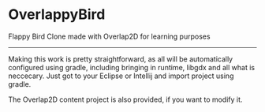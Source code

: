 OverlappyBird
=============

Flappy Bird Clone made with Overlap2D for learning purposes

--------------------------------------------------

Making this work is pretty straightforward, as all will be automatically configured using gradle, including bringing in runtime, libgdx and all what is neccecary. Just got to your Eclipse or Intellij and import project using gradle. 

The Overlap2D content project is also provided, if you want to modify it.
